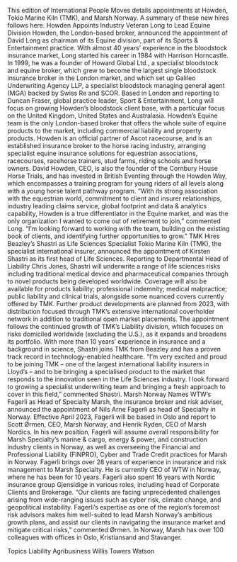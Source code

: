 This edition of International People Moves details appointments at Howden, Tokio Marine Kiln (TMK), and Marsh Norway.
A summary of these new hires follows here.
Howden Appoints Industry Veteran Long to Lead Equine Division
Howden, the London-based broker, announced the appointment of David Long as chairman of its Equine division, part of its Sports & Entertainment practice.
With almost 40 years’ experience in the bloodstock insurance market, Long started his career in 1984 with Harrison Horncastle. In 1999, he was a founder of Howard Global Ltd., a specialist bloodstock and equine broker, which grew to become the largest single bloodstock insurance broker in the London market, and which set up Galileo Underwriting Agency LLP, a specialist bloodstock managing general agent (MGA) backed by Swiss Re and SCOR.
Based in London and reporting to Duncan Fraser, global practice leader, Sport & Entertainment, Long will focus on growing Howden’s bloodstock client base, with a particular focus on the United Kingdom, United States and Australasia. Howden’s Equine team is the only London-based broker that offers the whole suite of equine products to the market, including commercial liability and property products.
Howden is an official partner of Ascot racecourse, and is an established insurance broker to the horse racing industry, arranging specialist equine insurance solutions for equestrian associations, racecourses, racehorse trainers, stud farms, riding schools and horse owners.
David Howden, CEO, is also the founder of the Cornbury House Horse Trials, and has invested in British Eventing through the Howden Way, which encompasses a training program for young riders of all levels along with a young horse talent pathway program.
“With its strong association with the equestrian world, commitment to client and insurer relationships, industry leading claims service, global footprint and data & analytics capability, Howden is a true differentiator in the Equine market, and was the only organization I wanted to come out of retirement to join,” commented Long. “I’m looking forward to working with the team, building on the existing book of clients, and identifying further opportunities to grow.”
TMK Hires Beazley’s Shastri as Life Sciences Specialist
Tokio Marine Kiln (TMK), the specialist international insurer, announced the appointment of Kirsten Shastri as its first head of Life Sciences.
Reporting to Departmental Head of Liability Chris Jones, Shastri will underwrite a range of life sciences risks including traditional medical device and pharmaceutical companies through to novel products being developed worldwide.
Coverage will also be available for products liability; professional indemnity; medical malpractice; public liability and clinical trials, alongside some nuanced covers currently offered by TMK. Further product developments are planned from 2023, with distribution focused through TMK’s extensive international coverholder network in addition to traditional open market placements.
The appointment follows the continued growth of TMK’s Liability division, which focuses on risks domiciled worldwide (excluding the U.S.), as it expands and broadens its portfolio.
With more than 10 years’ experience in insurance and a background in science, Shastri joins TMK from Beazley and has a proven track record in technology-enabled healthcare.
“I’m very excited and proud to be joining TMK – one of the largest international liability insurers in Lloyd’s – and to be bringing a specialised product to the market that responds to the innovation seen in the Life Sciences industry. I look forward to growing a specialist underwriting team and bringing a fresh approach to cover in this field,” commented Shastri.
Marsh Norway Names WTW’s Fagerli as Head of Specialty
Marsh, the insurance broker and risk adviser, announced the appointment of Nils Arne Fagerli as head of Specialty in Norway. Effective April 2023, Fagerli will be based in Oslo and report to Scott Ørmen, CEO, Marsh Norway, and Henrik Ryden, CEO of Marsh Nordics.
In his new position, Fagerli will assume overall responsibility for Marsh Specialty’s marine & cargo, energy & power, and construction industry clients in Norway, as well as overseeing the Financial and Professional Liability (FINPRO), Cyber and Trade Credit practices for Marsh in Norway.
Fagerli brings over 28 years of experience in insurance and risk management to Marsh Specialty. He is currently CEO of WTW in Norway, where he has been for 10 years. Fagerli also spent 16 years with Nordic insurance group Gjensidige in various roles, including head of Corporate Clients and Brokerage.
“Our clients are facing unprecedented challenges arising from wide-ranging issues such as cyber risk, climate change, and geopolitical instability. Fagerli’s expertise as one of the region’s foremost risk advisors makes him well-suited to lead Marsh Norway’s ambitious growth plans, and assist our clients in navigating the insurance market and mitigate critical risks,” commented Ørmen.
In Norway, Marsh has over 100 colleagues with offices in Oslo, Kristiansand and Stavanger.

Topics
Liability
Agribusiness
Willis Towers Watson
